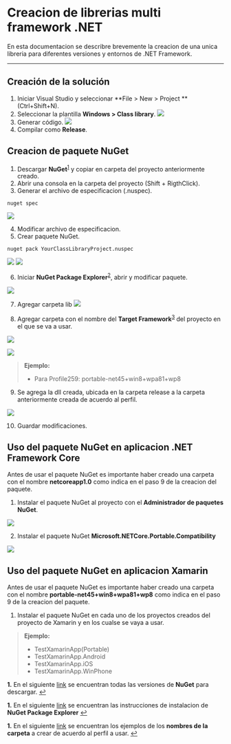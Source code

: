 Creacion de librerias multi framework .NET
===================

En esta documentacion se describre brevemente la creacion de una unica libreria para diferentes versiones y entornos de .NET Framework.

----------


Creación de la solución
-------------

1. Iniciar Visual Studio y seleccionar **File > New > Project ** (Ctrl+Shift+N).
2. Seleccionar la plantilla **Windows > Class library**.
[![](https://github.com/K4m0/DLL-TargetingMultipleFrameworks.NET/blob/master/1.png)](https://github.com/K4m0/DLL-TargetingMultipleFrameworks.NET/blob/master/1.png)
3.  Generar código.
[![](https://github.com/K4m0/DLL-TargetingMultipleFrameworks.NET/blob/master/2.PNG)](https://github.com/K4m0/DLL-TargetingMultipleFrameworks.NET/blob/master/2.PNG)
4. Compilar como **Release**.

Creacion de paquete NuGet
-------------
1. Descargar **NuGet**<sup id="1">[1](#11)</sup> y copiar en carpeta del proyecto anteriormente creado.
2. Abrir una consola en la carpeta del proyecto (Shift +  RigthClick).
3. Generar el archivo de especificacion (.nuspec).

```
nuget spec
```
[![](https://github.com/K4m0/DLL-TargetingMultipleFrameworks.NET/blob/master/3.PNG)](https://github.com/K4m0/DLL-TargetingMultipleFrameworks.NET/blob/master/3.PNG)

4. Modificar archivo de especificacion.
5. Crear paquete NuGet.

```
nuget pack YourClassLibraryProject.nuspec
```
[![](https://github.com/K4m0/DLL-TargetingMultipleFrameworks.NET/blob/master/4.PNG)](https://github.com/K4m0/DLL-TargetingMultipleFrameworks.NET/blob/master/4.PNG)
[![](https://github.com/K4m0/DLL-TargetingMultipleFrameworks.NET/blob/master/5.PNG)](https://github.com/K4m0/DLL-TargetingMultipleFrameworks.NET/blob/master/5.PNG)

6. Iniciar **NuGet Package Explorer**<sup id="2">[2](#22)</sup>, abrir y modificar paquete.

[![](https://github.com/K4m0/DLL-TargetingMultipleFrameworks.NET/blob/master/6.PNG)](https://github.com/K4m0/DLL-TargetingMultipleFrameworks.NET/blob/master/6.PNG)

7. Agregar carpeta lib
[![](https://github.com/K4m0/DLL-TargetingMultipleFrameworks.NET/blob/master/7.PNG)](https://github.com/K4m0/DLL-TargetingMultipleFrameworks.NET/blob/master/7.PNG)

8. Agregar carpeta con el nombre del **Target Framework**<sup id="3">[3](#33)</sup> del proyecto en el que se va a usar.

[![](https://github.com/K4m0/DLL-TargetingMultipleFrameworks.NET/blob/master/8.png)](https://github.com/K4m0/DLL-TargetingMultipleFrameworks.NET/blob/master/8.png)

[![](https://github.com/K4m0/DLL-TargetingMultipleFrameworks.NET/blob/master/9.PNG)](https://github.com/K4m0/DLL-TargetingMultipleFrameworks.NET/blob/master/9.PNG)

> **Ejemplo:**
>- Para Profile259: 
portable-net45+win8+wpa81+wp8

9. Se agrega la dll creada, ubicada en la carpeta release a la carpeta anteriormente creada de acuerdo al perfil.

[![](https://github.com/K4m0/DLL-TargetingMultipleFrameworks.NET/blob/master/10.PNG)](https://github.com/K4m0/DLL-TargetingMultipleFrameworks.NET/blob/master/10.PNG)

10. Guardar modificaciones.

Uso del paquete NuGet en aplicacion .NET Framework Core
-------------

Antes de usar el paquete NuGet es importante haber creado una carpeta con el nombre **netcoreapp1.0** como indica en el paso 9 de la creacion del paquete.

1. Instalar el paquete NuGet al proyecto con el **Administrador de paquetes NuGet**.

[![](https://github.com/K4m0/DLL-TargetingMultipleFrameworks.NET/blob/master/11.PNG)](https://github.com/K4m0/DLL-TargetingMultipleFrameworks.NET/blob/master/11.PNG)

2. Instalar el paquete NuGet **Microsoft.NETCore.Portable.Compatibility**

[![](https://github.com/K4m0/DLL-TargetingMultipleFrameworks.NET/blob/master/12.PNG)](https://github.com/K4m0/DLL-TargetingMultipleFrameworks.NET/blob/master/12.PNG)

Uso del paquete NuGet en aplicacion Xamarin
-------------
Antes de usar el paquete NuGet es importante haber creado una carpeta con el nombre **portable-net45+win8+wpa81+wp8** como indica en el paso 9 de la creacion del paquete.

1. Instalar el paquete NuGet en cada uno de los proyectos creados del proyecto de Xamarin y en los cualse se vaya a usar.

> **Ejemplo:**
>- TestXamarinApp(Portable) 
>- TestXamarinApp.Android 
>- TestXamarinApp.iOS
>- TestXamarinApp.WinPhone


<b id="11">1.</b> En el siguiente [link](https://dist.nuget.org/index.html) se encuentran todas las versiones de **NuGet** para descargar. [↩](#1)

<b id="22">1.</b> En el siguiente [link](https://github.com/NuGetPackageExplorer/NuGetPackageExplorer) se encuentran las instrucciones de instalacion de **NuGet Package Explorer** [↩](#2)

<b id="33">1.</b> En el siguiente [link](https://portablelibraryprofiles.stephencleary.com/) se encuentran los ejemplos de los **nombres de la carpeta** a crear de acuerdo al perfil a usar. [↩](#3)

